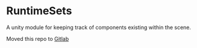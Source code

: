 # RuntimeSets
A unity module for keeping track of components existing within the scene.

Moved this repo to [Gitlab](https://gitlab.com/gamedevdad/runtime-sets)
